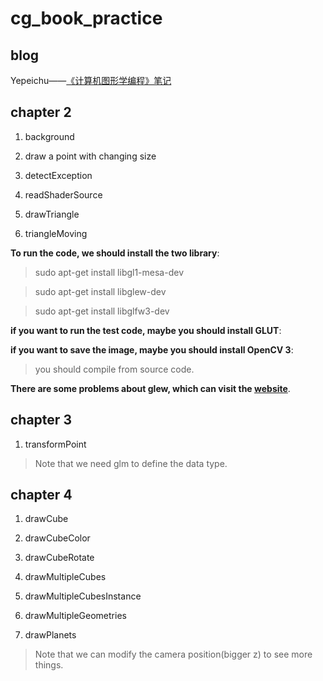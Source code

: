 # cg_book_practice

## blog

Yepeichu——[《计算机图形学编程》笔记](https://blog.csdn.net/Y_Dumpling/article/details/113664178)


## chapter 2

1. background 
   
2. draw a point with changing size

3. detectException

4. readShaderSource

5. drawTriangle

6. triangleMoving


**To run the code, we should install the two library**:

> sudo apt-get install libgl1-mesa-dev

> sudo apt-get install libglew-dev

> sudo apt-get install libglfw3-dev


**if you want to run the test code, maybe you should install GLUT**:

>   


**if you want to save the image, maybe you should install OpenCV 3**:

> you should compile from source code.


**There are some problems about glew, which can visit the [website](https://www.khronos.org/opengl/wiki/OpenGL_Loading_Library)**.


## chapter 3

1. transformPoint

> Note that we need glm to define the data type.


## chapter 4

1. drawCube

2. drawCubeColor

3. drawCubeRotate

4. drawMultipleCubes

5. drawMultipleCubesInstance

6. drawMultipleGeometries

7. drawPlanets

> Note that we can modify the camera position(bigger z) to see more things.
